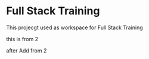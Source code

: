 # Full Stack Training
 This projecgt used as workspace for Full Stack Training 

 this is from 2

 after Add from 2
